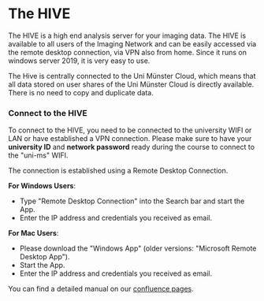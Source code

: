 # The HIVE

The HIVE is a high end analysis server for your imaging data. The HIVE is available to all users
 of the Imaging Network and can be easily accessed via the remote desktop connection, via VPN 
 also from home. Since it runs on windows server 2019, it is very easy to use.

The Hive is centrally connected to the Uni Münster Cloud, which means that all data stored on user shares 
of the Uni Münster Cloud is directly available. There is no need to copy and duplicate data.

### Connect to the HIVE

To connect to the HIVE, you need to be connected to the university WIFI or LAN or have established a VPN connection.
Please make sure to have your **university ID** and **network password** ready during the course to connect to the "uni-ms" WIFI.

The connection is established using a Remote Desktop Connection.

**For Windows Users**:

- Type "Remote Desktop Connection" into the Search bar and start the App.
- Enter the IP address and credentials you received as email.

**For Mac Users**:

- Please download the "Windows App" (older versions: "Microsoft Remote Desktop App").
- Start the App.
- Enter the IP address and credentials you received as email.

You can find a detailed manual on our [confluence pages](https://confluence.uni-muenster.de/spaces/WWUIMW/pages/54528157/The+HIVE+-+FAQ#expand-HowdoIgetaccesstomydata). 

